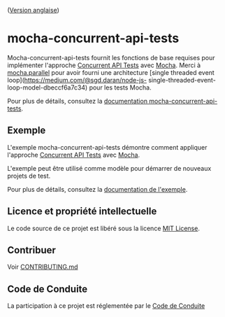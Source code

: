 ([Version anglaise](README.md))

# mocha-concurrent-api-tests

Mocha-concurrent-api-tests fournit les fonctions de base requises pour implémenter l'approche [Concurrent API Tests](https://medium.com/@stphaneleblanc/d84f7a29f0dc?source=friends_link&sk=843339381eaf77195f8522449c907550) avec [Mocha](https://mochajs.org/). Merci à [mocha.parallel](https://github.com/danielstjules/mocha.parallel) pour avoir fourni une architecture [single threaded event loop](https://medium.com/@sgd.daran/node-js- single-threaded-event-loop-model-dbeccf6a7c34) pour les tests Mocha.

Pour plus de détails, consultez la [documentation mocha-concurrent-api-tests](/lib/README.md#mocha-concurrent-api-tests).

## Exemple

L'exemple mocha-concurrent-api-tests démontre comment appliquer l'approche [Concurrent API Tests](https://medium.com/@stphaneleblanc/d84f7a29f0dc?source=friends_link&sk=843339381eaf77195f8522449c907550) avec [Mocha](https://mochajs.org/).

L'exemple peut être utilisé comme modèle pour démarrer de nouveaux projets de test.

Pour plus de détails, consultez la [documentation de l'exemple](/example/README.md#mocha-concurrent-api-tests-example).

## Licence et propriété intellectuelle

Le code source de ce projet est libéré sous la licence [MIT License](LICENSE).

## Contribuer

Voir [CONTRIBUTING.md](CONTRIBUTING.md#comment-contribuer)

## Code de Conduite

La participation à ce projet est réglementée par le [Code de Conduite](CODE_OF_CONDUCT.md#code-de-conduite)
